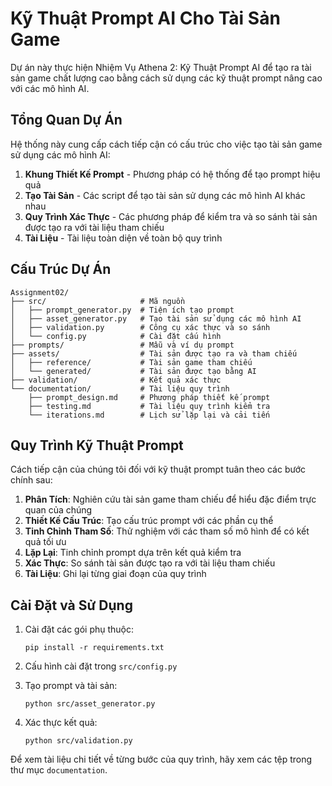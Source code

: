 # Kỹ Thuật Prompt AI Cho Tài Sản Game

Dự án này thực hiện Nhiệm Vụ Athena 2: Kỹ Thuật Prompt AI để tạo ra tài sản game chất lượng cao bằng cách sử dụng các kỹ thuật prompt nâng cao với các mô hình AI.

## Tổng Quan Dự Án

Hệ thống này cung cấp cách tiếp cận có cấu trúc cho việc tạo tài sản game sử dụng các mô hình AI:

1. **Khung Thiết Kế Prompt** - Phương pháp có hệ thống để tạo prompt hiệu quả
2. **Tạo Tài Sản** - Các script để tạo tài sản sử dụng các mô hình AI khác nhau
3. **Quy Trình Xác Thực** - Các phương pháp để kiểm tra và so sánh tài sản được tạo ra với tài liệu tham chiếu
4. **Tài Liệu** - Tài liệu toàn diện về toàn bộ quy trình

## Cấu Trúc Dự Án

```
Assignment02/
├── src/                     # Mã nguồn
│   ├── prompt_generator.py  # Tiện ích tạo prompt
│   ├── asset_generator.py   # Tạo tài sản sử dụng các mô hình AI
│   ├── validation.py        # Công cụ xác thực và so sánh
│   └── config.py            # Cài đặt cấu hình
├── prompts/                 # Mẫu và ví dụ prompt
├── assets/                  # Tài sản được tạo ra và tham chiếu
│   ├── reference/           # Tài sản game tham chiếu
│   └── generated/           # Tài sản được tạo bằng AI
├── validation/              # Kết quả xác thực
└── documentation/           # Tài liệu quy trình
    ├── prompt_design.md     # Phương pháp thiết kế prompt
    ├── testing.md           # Tài liệu quy trình kiểm tra
    └── iterations.md        # Lịch sử lặp lại và cải tiến
```

## Quy Trình Kỹ Thuật Prompt

Cách tiếp cận của chúng tôi đối với kỹ thuật prompt tuân theo các bước chính sau:

1. **Phân Tích**: Nghiên cứu tài sản game tham chiếu để hiểu đặc điểm trực quan của chúng
2. **Thiết Kế Cấu Trúc**: Tạo cấu trúc prompt với các phần cụ thể
3. **Tinh Chỉnh Tham Số**: Thử nghiệm với các tham số mô hình để có kết quả tối ưu
4. **Lặp Lại**: Tinh chỉnh prompt dựa trên kết quả kiểm tra
5. **Xác Thực**: So sánh tài sản được tạo ra với tài liệu tham chiếu
6. **Tài Liệu**: Ghi lại từng giai đoạn của quy trình

## Cài Đặt và Sử Dụng

1. Cài đặt các gói phụ thuộc:
   ```
   pip install -r requirements.txt
   ```

2. Cấu hình cài đặt trong `src/config.py`

3. Tạo prompt và tài sản:
   ```
   python src/asset_generator.py
   ```

4. Xác thực kết quả:
   ```
   python src/validation.py
   ```

Để xem tài liệu chi tiết về từng bước của quy trình, hãy xem các tệp trong thư mục `documentation`.
